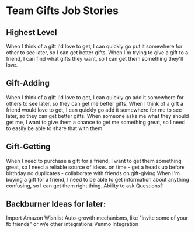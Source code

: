 # Team Gifts Job Stories

## Highest Level

When I think of a gift I'd love to get, I can quickly go put it somewhere for other to see later, so I can get better gifts.
When I'm trying to give a gift to a friend, I can find what gifts they want, so I can get them something they'll love.

## Gift-Adding

When I think of a gift I'd love to get, I can quickly go add it somewhere for others to see later, so they can get me better gifts.
When I think of a gift a friend would love to get, I can quickly go add it somewhere for me to see later, so they can get better gifts.
When someone asks me what they should get me, I want to give them a chance to get me something great, so I need to easily be able to share that with them.

## Gift-Getting

When I need to purchase a gift for a friend, I want to get them something great, so I need a reliable source of ideas.
on time - get a heads up before birthday
no duplicates - collaborate with friends on gift-giving
When I'm buying a gift for a friend, I need to be able to get information about anything confusing, so I can get them right thing.
Ability to ask Questions?

## Backburner Ideas for later:

Import Amazon Wishlist
Auto-growth mechanisms, like "invite some of your fb friends" or w/e other integrations
Venmo Integration
